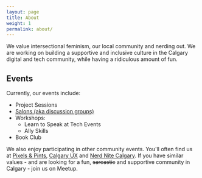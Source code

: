 ```yaml
---
layout: page
title: About
weight: 1
permalink: about/
---
```



We value intersectional feminism, our local community and nerding out. We are working on building a supportive and inclusive culture in the Calgary digital and tech community, while having a ridiculous amount of fun.

## Events

Currently, our events  include:

- Project Sessions
- [Salons (aka discussion groups)](/feminist-salon)
- Workshops:
  * Learn to Speak at Tech Events
  * Ally Skills
- Book Club

We also enjoy participating in other community events. You'll often find us at [Pixels & Pints](http://www.meetup.com/pxandpints/), [Calgary UX](http://calgaryux.com) and [Nerd Nite Calgary](http://calgary.nerdnite.com/). If you have similar values - and are looking for a fun, <del>sarcastic</del> and supportive community in Calgary -  join us on Meetup.